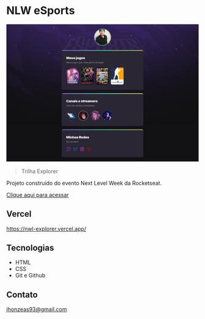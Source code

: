 # NLW eSports 

![preview](./.github/preview.png)
> Trilha Explorer 

Projeto construido do evento Next Level Week da Rocketseat.

[Clique aqui para acessar](https://github.comhttps://jhonmercedes.github.io/nwl/)

## Vercel 
https://nwl-explorer.vercel.app/

## Tecnologias

- HTML
- CSS
- Git e Github

## Contato 

jhonzeas93@gmail.com

